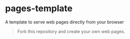 # pages-template
A template to serve web pages directly from your browser

> Fork this repository and create your own web pages.